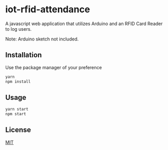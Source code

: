 # iot-rfid-attendance

A javascript web application that utilizes Arduino and an RFID Card Reader to log users.

Note: Arduino sketch not included.

## Installation

Use the package manager of your preference

```bash
yarn
npm install
```

## Usage
```bash
yarn start
npm start
```

## License
[MIT](https://choosealicense.com/licenses/mit/)